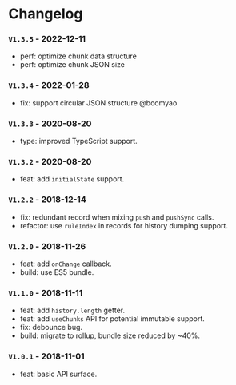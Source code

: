 # Changelog

### `V1.3.5` - 2022-12-11
* perf: optimize chunk data structure
* perf: optimize chunk JSON size

### `V1.3.4` - 2022-01-28
* fix: support circular JSON structure @boomyao

### `V1.3.3` - 2020-08-20
* type: improved TypeScript support.

### `V1.3.2` - 2020-08-20
* feat: add `initialState` support.

### `V1.2.2` - 2018-12-14
* fix: redundant record when mixing `push` and `pushSync` calls.
* refactor: use `ruleIndex` in records for history dumping support.

### `V1.2.0` - 2018-11-26
* feat: add `onChange` callback.
* build: use ES5 bundle.

### `V1.1.0` - 2018-11-11
* feat: add `history.length` getter.
* feat: add `useChunks` API for potential immutable support.
* fix: debounce bug.
* build: migrate to rollup, bundle size reduced by ~40%.

### `V1.0.1` - 2018-11-01
* feat: basic API surface.
